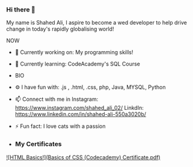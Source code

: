 ### Hi there 👋 
My name is Shahed Ali, I aspire to become a wed developer to help drive change in today's rapidly globalising world! 


NOW

- 🔭 Currently working on: My programming skills! 
- 🌱 Currently learning: CodeAcademy's SQL Course 
- BIO
- ⚙ I have fun with: .js , .html, .css, php, Java, MYSQL, Python
- 📫 Connect with me in Instagram: https://www.instagram.com/shahed_ali_02/ LinkdIn: https://www.linkedin.com/in/shahed-ali-550a3020b/
- ⚡ Fun fact: I love cats with a passion

- ### My Certificates

[![HTML Basics!](Basics of CSS (Codecademy) Certificate.pdf)](https://github.com/Shahed-02/Shahed-02/blob/beac4062a6bc2c9b5b6aaf1024e1962ea3f1bf58/Basics%20of%20PHP%20(Codecademy)%20Certificate.pdf)

